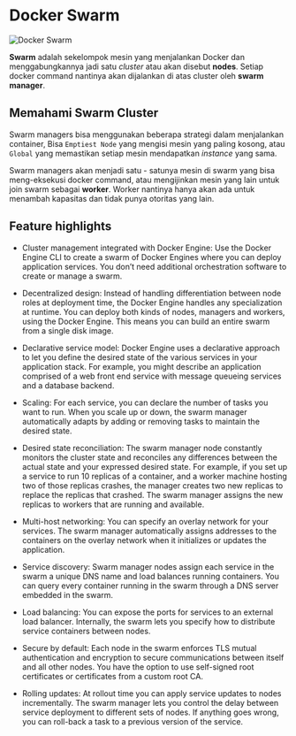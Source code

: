 # Docker Swarm

![Docker Swarm](pictures/swarm-big.jpg)


**Swarm** adalah sekelompok mesin yang menjalankan Docker dan menggabungkannya jadi satu _cluster_ atau akan disebut **nodes**. Setiap docker command nantinya akan dijalankan di atas cluster oleh **swarm manager**.


## Memahami Swarm Cluster
Swarm managers bisa menggunakan beberapa strategi dalam menjalankan container, Bisa `Emptiest Node` yang mengisi mesin yang paling kosong, atau `Global` yang memastikan setiap mesin mendapatkan _instance_ yang sama.

Swarm managers akan menjadi satu - satunya mesin di swarm yang bisa meng-eksekusi docker command, atau mengijinkan mesin yang lain untuk join swarm sebagai **worker**. Worker nantinya hanya akan ada untuk menambah kapasitas dan tidak punya otoritas yang lain.

## Feature highlights

* Cluster management integrated with Docker Engine: Use the Docker Engine CLI to create a swarm of Docker Engines where you can deploy application services. You don’t need additional orchestration software to create or manage a swarm.

* Decentralized design: Instead of handling differentiation between node roles at deployment time, the Docker Engine handles any specialization at runtime. You can deploy both kinds of nodes, managers and workers, using the Docker Engine. This means you can build an entire swarm from a single disk image.

* Declarative service model: Docker Engine uses a declarative approach to let you define the desired state of the various services in your application stack. For example, you might describe an application comprised of a web front end service with message queueing services and a database backend.

* Scaling: For each service, you can declare the number of tasks you want to run. When you scale up or down, the swarm manager automatically adapts by adding or removing tasks to maintain the desired state.

* Desired state reconciliation: The swarm manager node constantly monitors the cluster state and reconciles any differences between the actual state and your expressed desired state. For example, if you set up a service to run 10 replicas of a container, and a worker machine hosting two of those replicas crashes, the manager creates two new replicas to replace the replicas that crashed. The swarm manager assigns the new replicas to workers that are running and available.

* Multi-host networking: You can specify an overlay network for your services. The swarm manager automatically assigns addresses to the containers on the overlay network when it initializes or updates the application.

* Service discovery: Swarm manager nodes assign each service in the swarm a unique DNS name and load balances running containers. You can query every container running in the swarm through a DNS server embedded in the swarm.

* Load balancing: You can expose the ports for services to an external load balancer. Internally, the swarm lets you specify how to distribute service containers between nodes.

* Secure by default: Each node in the swarm enforces TLS mutual authentication and encryption to secure communications between itself and all other nodes. You have the option to use self-signed root certificates or certificates from a custom root CA.

* Rolling updates: At rollout time you can apply service updates to nodes incrementally. The swarm manager lets you control the delay between service deployment to different sets of nodes. If anything goes wrong, you can roll-back a task to a previous version of the service.
